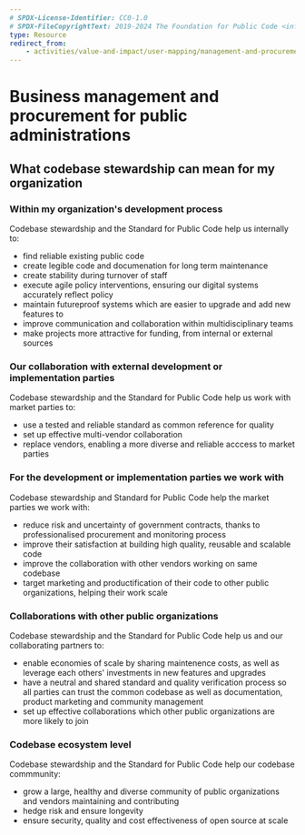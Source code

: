 ```yaml
---
# SPDX-License-Identifier: CC0-1.0
# SPDX-FileCopyrightText: 2019-2024 The Foundation for Public Code <info@publiccode.net>
type: Resource
redirect_from:
    - activities/value-and-impact/user-mapping/management-and-procurement
---
```


# Business management and procurement for public administrations

## What codebase stewardship can mean for my organization

### Within my organization's development process

Codebase stewardship and the Standard for Public Code help us internally to:

* find reliable existing public code
* create legible code and documenation for long term maintenance
* create stability during turnover of staff
* execute agile policy interventions, ensuring our digital systems accurately reflect policy
* maintain futureproof systems which are easier to upgrade and add new features to
* improve communication and collaboration within multidisciplinary teams
* make projects more attractive for funding, from internal or external sources

### Our collaboration with external development or implementation parties

Codebase stewardship and the Standard for Public Code help us work with market parties to:

* use a tested and reliable standard as common reference for quality
* set up effective multi-vendor collaboration
* replace vendors, enabling a more diverse and reliable acccess to market parties

### For the development or implementation parties we work with

Codebase stewardship and Standard for Public Code help the market parties we work with:

* reduce risk and uncertainty of government contracts, thanks to professionalised procurement and monitoring process
* improve their satisfaction at building high quality, reusable and scalable code
* improve the collaboration with other vendors working on same codebase
* target marketing and productification of their code to other public organizations, helping their work scale

### Collaborations with other public organizations

Codebase stewardship and the Standard for Public Code help us and our collaborating partners to:

* enable economies of scale by sharing maintenence costs, as well as leverage each others' investments in new features and upgrades
* have a neutral and shared standard and quality verification process so all parties can trust the common codebase as well as documentation, product marketing and community management
* set up effective collaborations which other public organizations are more likely to join

### Codebase ecosystem level

Codebase stewardship and the Standard for Public Code help our codebase commmunity:

* grow a large, healthy and diverse community of public organizations and vendors maintaining and contributing
* hedge risk and ensure longevity
* ensure security, quality and cost effectiveness of open source at scale
